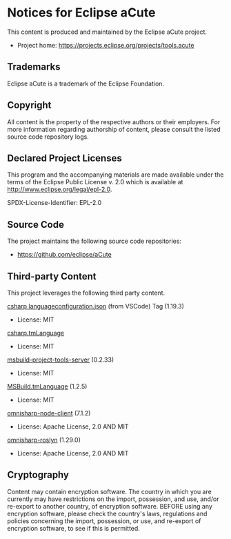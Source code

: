 # Notices for Eclipse aCute

This content is produced and maintained by the Eclipse aCute project.

* Project home: https://projects.eclipse.org/projects/tools.acute

## Trademarks

Eclipse aCute is a trademark of the Eclipse Foundation.

## Copyright

All content is the property of the respective authors or their employers. For
more information regarding authorship of content, please consult the listed
source code repository logs.

## Declared Project Licenses

This program and the accompanying materials are made available under the terms
of the Eclipse Public License v. 2.0 which is available at
http://www.eclipse.org/legal/epl-2.0.

SPDX-License-Identifier: EPL-2.0

## Source Code

The project maintains the following source code repositories:

* https://github.com/eclipse/aCute

## Third-party Content

This project leverages the following third party content.

[csharp languageconfiguration.json](https://github.com/Microsoft/vscode/master/extensions/csharp/language-configuration.json) (from VSCode) Tag (1.19.3)

* License: MIT

[csharp.tmLanguage](https://github.com/dotnet/csharp-tmLanguage)

* License: MIT

[msbuild-project-tools-server](https://github.com/tintoy/msbuild-project-tools-server/tree/v0.2.33) (0.2.33)

* License: MIT

[MSBuild.tmLanguage](https://github.com/tillig/SublimeMSBuild/blob/1.2.5/MSBuild.tmLanguage) (1.2.5)

* License: MIT

[omnisharp-node-client](https://github.com/OmniSharp/omnisharp-node-client) (7.1.2)

* License: Apache License, 2.0 AND MIT

[omnisharp-roslyn](https://github.com/OmniSharp/omnisharp-roslyn/tree/v1.29.0-beta1) (1.29.0)

* License: Apache License, 2.0 AND MIT

## Cryptography

Content may contain encryption software. The country in which you are currently
may have restrictions on the import, possession, and use, and/or re-export to
another country, of encryption software. BEFORE using any encryption software,
please check the country's laws, regulations and policies concerning the import,
possession, or use, and re-export of encryption software, to see if this is
permitted.